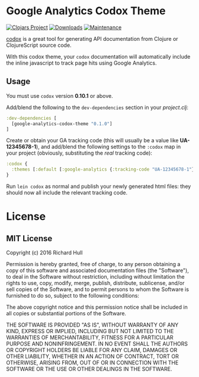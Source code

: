 # Google Analytics Codox Theme

[![Clojars Project](https://img.shields.io/clojars/v/google-analytics-codox-theme.svg)](https://clojars.org/google-analytics-codox-theme)
[![Downloads](https://jarkeeper.com/rm-hull/google-analytics-codox-theme/downloads.svg)](https://jarkeeper.com/rm-hull/google-analytics-codox-theme)
[![Maintenance](https://img.shields.io/maintenance/yes/2016.svg?maxAge=2592000)]()

[codox](https://github.com/weavejester/codox) is a great tool for generating
API documentation from Clojure or ClojureScript source code.

With this codox theme, your `codox` documentation will automatically include
the inline javascript to track page hits using Google Analytics.

## Usage

You must use `codox` version **0.10.1** or above.

Add/blend the following to the `dev-dependencies` section in your _project.clj_:

```clojure
:dev-dependencies [
  [google-analytics-codox-theme "0.1.0"]
]
```

Create or obtain your GA tracking code (this will usually be a value like
**UA-12345678-1**), and add/blend the following settings to the `:codox` map in
your project (obviously, substituting the _real_ tracking code):

```clojure
:codox {
  :themes [:default [:google-analytics {:tracking-code "UA-12345678-1"}]]
}
```

Run `lein codox` as normal and publish your newly generated html files: they
should now all include the relevant tracking code.

# License

## MIT License

Copyright (c) 2016 Richard Hull

Permission is hereby granted, free of charge, to any person obtaining a copy
of this software and associated documentation files (the "Software"), to deal
in the Software without restriction, including without limitation the rights
to use, copy, modify, merge, publish, distribute, sublicense, and/or sell
copies of the Software, and to permit persons to whom the Software is
furnished to do so, subject to the following conditions:

The above copyright notice and this permission notice shall be included in all
copies or substantial portions of the Software.

THE SOFTWARE IS PROVIDED "AS IS", WITHOUT WARRANTY OF ANY KIND, EXPRESS OR
IMPLIED, INCLUDING BUT NOT LIMITED TO THE WARRANTIES OF MERCHANTABILITY,
FITNESS FOR A PARTICULAR PURPOSE AND NONINFRINGEMENT. IN NO EVENT SHALL THE
AUTHORS OR COPYRIGHT HOLDERS BE LIABLE FOR ANY CLAIM, DAMAGES OR OTHER
LIABILITY, WHETHER IN AN ACTION OF CONTRACT, TORT OR OTHERWISE, ARISING FROM,
OUT OF OR IN CONNECTION WITH THE SOFTWARE OR THE USE OR OTHER DEALINGS IN THE
SOFTWARE.